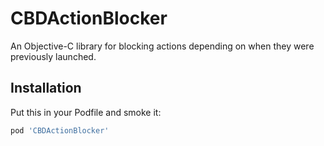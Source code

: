 CBDActionBlocker
==========

An Objective-C library for blocking actions depending on when they were previously launched.

## Installation

Put this in your Podfile and smoke it:

```ruby
pod 'CBDActionBlocker'
```
